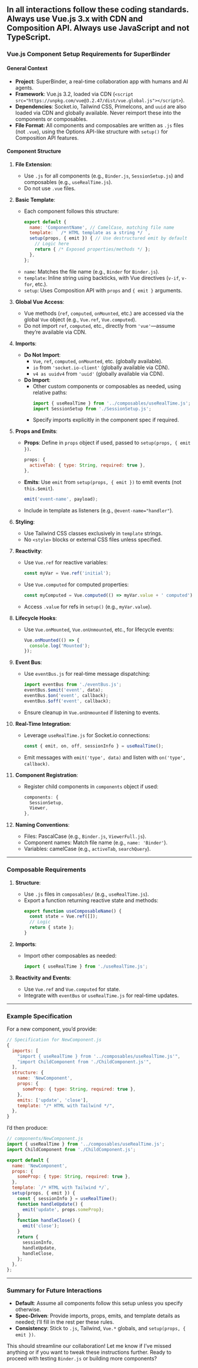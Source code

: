 In all interactions follow these coding standards.
Always use Vue.js 3.x with CDN and Composition API.
Always use JavaScript and not TypeScript.
---

### Vue.js Component Setup Requirements for SuperBinder

#### General Context
- **Project**: SuperBinder, a real-time collaboration app with humans and AI agents.
- **Framework**: Vue.js 3.2, loaded via CDN (`<script src="https://unpkg.com/vue@3.2.47/dist/vue.global.js"></script>`).
- **Dependencies**: Socket.io, Tailwind CSS, PrimeIcons, and `uuid` are also loaded via CDN and globally available. Never reimport these into the components or composables.
- **File Format**: All components and composables are written as `.js` files (not `.vue`), using the Options API-like structure with `setup()` for Composition API features.

#### Component Structure
1. **File Extension**:
   - Use `.js` for all components (e.g., `Binder.js`, `SessionSetup.js`) and composables (e.g., `useRealTime.js`).
   - Do not use `.vue` files.

2. **Basic Template**:
   - Each component follows this structure:
     ```javascript
     export default {
       name: 'ComponentName', // CamelCase, matching file name
       template: ` /* HTML template as a string */ `,
       setup(props, { emit }) { // Use destructured emit by default
         // Logic here
         return { /* Exposed properties/methods */ };
       },
     };
     ```
   - `name`: Matches the file name (e.g., `Binder` for `Binder.js`).
   - `template`: Inline string using backticks, with Vue directives (`v-if`, `v-for`, etc.).
   - `setup`: Uses Composition API with `props` and `{ emit }` arguments.

3. **Global Vue Access**:
   - Vue methods (`ref`, `computed`, `onMounted`, etc.) are accessed via the global `Vue` object (e.g., `Vue.ref`, `Vue.computed`).
   - Do not import `ref`, `computed`, etc., directly from `'vue'`—assume they’re available via CDN.

4. **Imports**:
   - **Do Not Import**:
     - `Vue`, `ref`, `computed`, `onMounted`, etc. (globally available).
     - `io` from `'socket.io-client'` (globally available via CDN).
     - `v4 as uuidv4` from `'uuid'` (globally available via CDN).
   - **Do Import**:
     - Other custom components or composables as needed, using relative paths:
       ```javascript
       import { useRealTime } from '../composables/useRealTime.js';
       import SessionSetup from './SessionSetup.js';
       ```
     - Specify imports explicitly in the component spec if required.

5. **Props and Emits**:
   - **Props**: Define in `props` object if used, passed to `setup(props, { emit })`.
     ```javascript
     props: {
       activeTab: { type: String, required: true },
     },
     ```
   - **Emits**: Use `emit` from `setup(props, { emit })` to emit events (not `this.$emit`).
     ```javascript
     emit('event-name', payload);
     ```
   - Include in template as listeners (e.g., `@event-name="handler"`).

6. **Styling**:
   - Use Tailwind CSS classes exclusively in `template` strings.
   - No `<style>` blocks or external CSS files unless specified.

7. **Reactivity**:
   - Use `Vue.ref` for reactive variables:
     ```javascript
     const myVar = Vue.ref('initial');
     ```
   - Use `Vue.computed` for computed properties:
     ```javascript
     const myComputed = Vue.computed(() => myVar.value + ' computed');
     ```
   - Access `.value` for refs in `setup()` (e.g., `myVar.value`).

8. **Lifecycle Hooks**:
   - Use `Vue.onMounted`, `Vue.onUnmounted`, etc., for lifecycle events:
     ```javascript
     Vue.onMounted(() => {
       console.log('Mounted');
     });
     ```

9. **Event Bus**:
   - Use `eventBus.js` for real-time message dispatching:
     ```javascript
     import eventBus from './eventBus.js';
     eventBus.$emit('event', data);
     eventBus.$on('event', callback);
     eventBus.$off('event', callback);
     ```
   - Ensure cleanup in `Vue.onUnmounted` if listening to events.

10. **Real-Time Integration**:
    - Leverage `useRealTime.js` for Socket.io connections:
      ```javascript
      const { emit, on, off, sessionInfo } = useRealTime();
      ```
    - Emit messages with `emit('type', data)` and listen with `on('type', callback)`.

11. **Component Registration**:
    - Register child components in `components` object if used:
      ```javascript
      components: {
        SessionSetup,
        Viewer,
      },
      ```

12. **Naming Conventions**:
    - Files: PascalCase (e.g., `Binder.js`, `ViewerFull.js`).
    - Component names: Match file name (e.g., `name: 'Binder'`).
    - Variables: camelCase (e.g., `activeTab`, `searchQuery`).

---

### Composable Requirements

1. **Structure**:
   - Use `.js` files in `composables/` (e.g., `useRealTime.js`).
   - Export a function returning reactive state and methods:
     ```javascript
     export function useComposableName() {
       const state = Vue.ref([]);
       // Logic
       return { state };
     }
     ```

2. **Imports**:
   - Import other composables as needed:
     ```javascript
     import { useRealTime } from './useRealTime.js';
     ```

3. **Reactivity and Events**:
   - Use `Vue.ref` and `Vue.computed` for state.
   - Integrate with `eventBus` or `useRealTime.js` for real-time updates.

---

### Example Specification

For a new component, you’d provide:
```javascript
// Specification for NewComponent.js
{
  imports: [
    "import { useRealTime } from '../composables/useRealTime.js'",
    "import ChildComponent from './ChildComponent.js'",
  ],
  structure: {
    name: 'NewComponent',
    props: {
      someProp: { type: String, required: true },
    },
    emits: ['update', 'close'],
    template: "/* HTML with Tailwind */",
  },
}
```

I’d then produce:
```javascript
// components/NewComponent.js
import { useRealTime } from '../composables/useRealTime.js';
import ChildComponent from './ChildComponent.js';

export default {
  name: 'NewComponent',
  props: {
    someProp: { type: String, required: true },
  },
  template: `/* HTML with Tailwind */`,
  setup(props, { emit }) {
    const { sessionInfo } = useRealTime();
    function handleUpdate() {
      emit('update', props.someProp);
    }
    function handleClose() {
      emit('close');
    }
    return {
      sessionInfo,
      handleUpdate,
      handleClose,
    };
  },
};
```

---

### Summary for Future Interactions

- **Default**: Assume all components follow this setup unless you specify otherwise.
- **Spec-Driven**: Provide imports, props, emits, and template details as needed; I’ll fill in the rest per these rules.
- **Consistency**: Stick to `.js`, Tailwind, `Vue.*` globals, and `setup(props, { emit })`.

This should streamline our collaboration! Let me know if I’ve missed anything or if you want to tweak these instructions further. Ready to proceed with testing `Binder.js` or building more components?